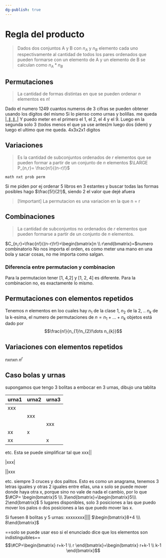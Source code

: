 ```yaml
---
dg-publish: true
---
```

# Regla del producto
> Dados dos conjuntos A y B con $n_A$ y $n_B$ elemento cada uno respectivamente al cantidad de todos los pares ordenados que pueden formarse con un elemento de A y un elemento de B se calculan como $n_{A}*n_{B}$

## Permutaciones
> La cantidad de formas distintas en que se pueden ordenar $n$ elementos es $n!$

Dado el numero 1249 cuantos numeros de 3 cifras se pueden obtener usando los dígitos del mismo
Si lo pienso como urnas y bolillas. me queda
$|\_\|\_\|\_|$ Y puedo meter en el primero el 1, el 2, el 4 y el 9. Luego en la segunda solo 3 (todos menos el que ya use antes)m luego dos (idem) y luego el ultimo que me queda. 4x3x2x1 
digitos

## Variaciones
> Es la cantidad de subconjuntos ordenados de $r$ elementos que se pueden formar a partir de un conjunto de $n$ elementos $\LARGE P_{n,r}= \frac{n!}{(n-r)!}$

`math nxt prob perm`

Si me piden por ej ordenar 5 libros en 3 estantes y buscar todas las formas posibles hago $\frac{5!}{2!}$, siendo 2 el valor que dejé afuera
>[!important] La permutacion es una variacion en la que n = r


## Combinaciones 
> La cantidad de subconjuntos no ordenados de $r$ elementos que pueden formarse a partir de un conjunto de $n$ elementos. 

$C_{n,r}=\frac{n!}{(n-r)!r!}=\begin{bmatrix}n \\ r\end{bmatrix}=$numero combinatorio
No nos importa el orden, es como meter una mano en una bola y sacar cosas, no me importa como salgan.

### Diferencia entre permutacion y combinacion
Para la permutacion tener [1, 4,2] y [1, 2, 4] es diferente. Para la combinacion no, es exactamente lo mismo.
## Permutaciones con elementos repetidos
Tenemos $n$ elementos en loo cuales hay $n_{1}$ de la clase 1, $n_{2}$ de la 2, .. $n_{k}$ de la k-esima, el numero de permutaciones de $n = n_1 +...+n_k$ objetos está dado por 
$$\frac{n!}{n_{1}!n_{2}!\dots n_{k}}$$
## Variaciones con elementos repetidos
nxnxn
$n^r$ 
## Caso bolas y urnas
supongamos que tengo 3 bolitas a embocar en 3 urnas, dibujo una tablita

| urna1 | urna2 | urna3 |
| ----- | ----- | ----- |
| xxx   |       |       |
|       | xxx   |       |
|       |       | xxx   |
| xx    | x     |       |
| xx    |       | x     |

etc. Esta se puede simplificar tal que 
xxx||

|xxx|

||xxx

etc. 
siempre 3 cruces y dos palitos.
Esto es como un anagrama, tenemos 3 letras iguales y otras 2 iguales entre ellas, una x solo se puede mover donde haya otra x, porque sino no vale de nada el cambio, por lo que 
$\#CP= \begin{bmatrix}5 \\\ 3\end{bmatrix}=\begin{bmatrix}5\\\ 2\end{bmatrix}$
5 lugares disponibles, solo 3 posiciones a las que puedo mover los palos o dos posiciones a las que puedo mover las x.

Si fuesen 8 bolitas y 5 urnas: xxxxxxxx|||| $\begin{bmatrix}8+4 \\\ 8\end{bmatrix}$

==solo se puede usar eso si el enunciado dice que los elementos son indistinguibles==
$$\#CP=\begin{bmatrix}
r+k-1 \\
r
\end{bmatrix}=\begin{bmatrix}
r+k-1 \\
k-1
\end{bmatrix}$$